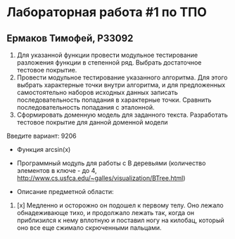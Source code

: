 # Лабораторная работа #1 по ТПО

## Ермаков Тимофей, P33092

1. Для указанной функции провести модульное тестирование разложения функции в степенной ряд. Выбрать достаточное тестовое покрытие.
2. Провести модульное тестирование указанного алгоритма. Для этого выбрать характерные точки внутри алгоритма, и для предложенных самостоятельно наборов исходных данных записать последовательность попадания в характерные точки. Сравнить последовательность попадания с эталонной.
3. Сформировать доменную модель для заданного текста.  Разработать тестовое покрытие для данной доменной модели

Введите вариант: 
9206

- Функция arcsin(x)

- Программный модуль для работы c B деревьями (количество элементов в ключе - до 4, http://www.cs.usfca.edu/~galles/visualization/BTree.html)

- Описание предметной области:

1. [x] Медленно и осторожно он подошел к первому телу. Оно лежало обнадеживающе тихо, и продолжало лежать так, когда он приблизился к нему вплотную и поставил ногу на килобац, который оно все еще сжимало скрюченными пальцами.